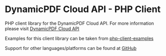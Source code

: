 DynamicPDF Cloud API - PHP Client
=================================

PHP client library for the DynamicPDF Cloud API. For more information please visit [DynamicPDF Cloud API](https://cloud.dynamicpdf.com/ "DynamicPDF Cloud API Homepage")

Examples for this client library can be taken from [php-client-examples](https://github.com/dynamicpdf-api/php-client-examples "php-client-examples at GitHub")

Support for other languages/platforms can be found at [GitHub](https://github.com/dynamicpdf-api "DynamicPDF Cloud API at GitHub") 
